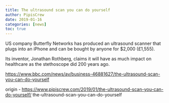 ```yaml
---
title: The ultrasound scan you can do yourself
author: PipisCrew
date: 2019-01-16
categories: [news]
toc: true
---
```


US company Butterfly Networks has produced an ultrasound scanner that plugs into an iPhone and can be bought by anyone for $2,000 (£1,555).

Its inventor, Jonathan Rothberg, claims it will have as much impact on healthcare as the stethoscope did 200 years ago.

https://www.bbc.com/news/av/business-46881627/the-ultrasound-scan-you-can-do-yourself

origin - https://www.pipiscrew.com/2019/01/the-ultrasound-scan-you-can-do-yourself/ the-ultrasound-scan-you-can-do-yourself